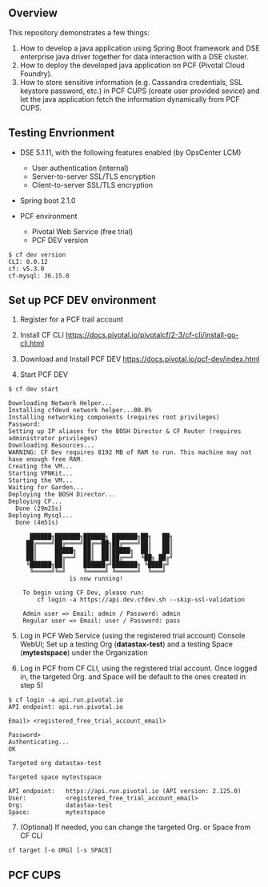 ## Overview

This repository demonstrates a few things:
1. How to develop a java application using Spring Boot framework and DSE enterprise java driver together for data interaction with a DSE cluster.
2. How to deploy the developed java application on PCF (Pivotal Cloud Foundry).
3. How to store sensitive information (e.g. Cassandra credentials, SSL keystore password, etc.) in PCF CUPS (create user provided sevice) and let the java application fetch the information dynamically from PCF CUPS.

## Testing Envrionment

* DSE 5.1.11, with the following features enabled (by OpsCenter LCM)
  * User authentication (internal)
  * Server-to-server SSL/TLS encryption
  * Client-to-server SSL/TLS encryption

* Spring boot 2.1.0

* PCF environment 
  * Pivotal Web Service (free trial)
  * PCF DEV version
```
$ cf dev version
CLI: 0.0.12
cf: v5.3.0
cf-mysql: 36.15.0
```

## Set up PCF DEV environment

1) Register for a PCF trail account

2) Install CF CLI
https://docs.pivotal.io/pivotalcf/2-3/cf-cli/install-go-cli.html
    
3) Download and Install PCF DEV
https://docs.pivotal.io/pcf-dev/index.html

4) Start PCF DEV
```
$ cf dev start

Downloading Network Helper...
Installing cfdevd network helper...00.0%
Installing networking components (requires root privileges)
Password:
Setting up IP aliases for the BOSH Director & CF Router (requires administrator privileges)
Downloading Resources...
WARNING: CF Dev requires 8192 MB of RAM to run. This machine may not have enough free RAM.
Creating the VM...
Starting VPNKit...
Starting the VM...
Waiting for Garden...
Deploying the BOSH Director...
Deploying CF...
  Done (29m25s)
Deploying Mysql...
  Done (4m51s)

 	  ██████╗███████╗██████╗ ███████╗██╗   ██╗
 	 ██╔════╝██╔════╝██╔══██╗██╔════╝██║   ██║
 	 ██║     █████╗  ██║  ██║█████╗  ██║   ██║
 	 ██║     ██╔══╝  ██║  ██║██╔══╝  ╚██╗ ██╔╝
 	 ╚██████╗██║     ██████╔╝███████╗ ╚████╔╝
 	  ╚═════╝╚═╝     ╚═════╝ ╚══════╝  ╚═══╝
 	             is now running!

 	To begin using CF Dev, please run:
 	    cf login -a https://api.dev.cfdev.sh --skip-ssl-validation

 	Admin user => Email: admin / Password: admin
 	Regular user => Email: user / Password: pass
```

5) Log in PCF Web Service (using the registered trial account) Console WebUI; Set up a testing Org (**datastax-test**) and a testing Space (**mytestspace**) under the Organization

6) Log in PCF from CF CLI, using the registered trial account. Once logged in, the targeted Org. and Space will be default to the ones created in step 5) 
```
$ cf login -a api.run.pivotal.io
API endpoint: api.run.pivotal.io

Email> <registered_free_trial_account_email>

Password>
Authenticating...
OK

Targeted org datastax-test

Targeted space mytestspace

API endpoint:   https://api.run.pivotal.io (API version: 2.125.0)
User:           <registered_free_trial_account_email>
Org:            datastax-test
Space:          mytestspace
```

7) (Optional) If needed, you can change the targeted Org. or Space from CF CLI
```
cf target [-o ORG] [-s SPACE]
```

## PCF CUPS

